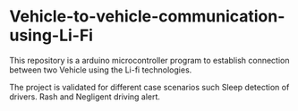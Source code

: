 # Vehicle-to-vehicle-communication-using-Li-Fi

This repository is a arduino microcontroller program to establish connection between two Vehicle using the Li-fi technologies.

The project is validated for different case scenarios such
Sleep detection of drivers.
Rash and Negligent driving alert.
